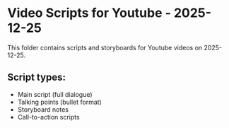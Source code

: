 # Video Scripts for Youtube - 2025-12-25

This folder contains scripts and storyboards for Youtube videos on 2025-12-25.

## Script types:
- Main script (full dialogue)
- Talking points (bullet format)
- Storyboard notes
- Call-to-action scripts
